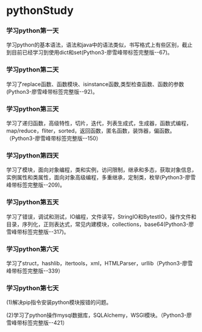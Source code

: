 # pythonStudy
### 学习python第一天
学习python的基本语法，语法和java中的语法类似，书写格式上有些区别，截止到目前已经学习到使用dict和set(Python3-廖雪峰带标签完整版--67)。

### 学习python第二天

学习了replace函数、函数模块、isinstance函数,类型检查函数、函数的参数(Python3-廖雪峰带标签完整版--92)。

### 学习python第三天

学习了递归函数，高级特性，切片，迭代，列表生成式，生成器，函数式编程，map/reduce，fliter，sorted，返回函数，匿名函数，装饰器，偏函数。（Python3-廖雪峰带标签完整版--150）

### 学习python第四天

学习了模块，面向对象编程，类和实例，访问限制，继承和多态，获取对象信息，实例属性和类属性，面向对象高级编程，多重继承，定制类，枚举(Python3-廖雪峰带标签完整版--209)。

### 学习python第五天

学习了错误，调试和测试，IO编程，文件读写，StringIO和BytestIO，操作文件和目录，序列化，正则表达式，常见内建模块，collections，base64(Python3-廖雪峰带标签完整版--317)。

### 学习python第六天

学习了struct，hashlib，itertools，xml，HTMLParser，urllib（Python3-廖雪峰带标签完整版--339）

### 学习python第七天

(1)解决pip指令安装python模块报错的问题。

(2)学习了python操作mysql数据库，SQLAlchemy，WSGI模块。（Python3-廖雪峰带标签完整版--421）